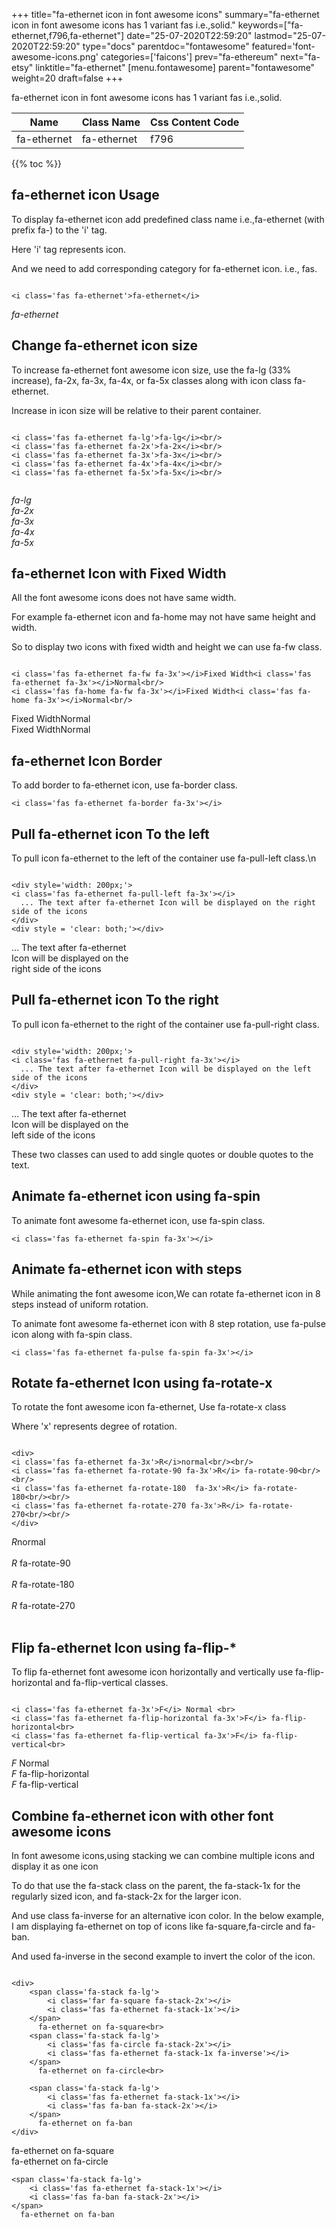 +++
title="fa-ethernet icon in font awesome icons"
summary="fa-ethernet icon in font awesome icons has 1 variant fas i.e.,solid."
keywords=["fa-ethernet,f796,fa-ethernet"]
date="25-07-2020T22:59:20"
lastmod="25-07-2020T22:59:20"
type="docs"
parentdoc="fontawesome"
featured='font-awesome-icons.png'
categories=['faicons']
prev="fa-ethereum"
next="fa-etsy"
linktitle="fa-ethernet"
[menu.fontawesome]
parent="fontawesome"
weight=20
draft=false
+++


fa-ethernet icon in font awesome icons has 1 variant fas i.e.,solid.

<div class='table-responsive'><table class='table'><thead><tr><th>Name</th><th>Class Name</th><th>Css Content Code</th></tr></thead><tbody><tr><td>fa-ethernet</td><td>fa-ethernet</td><td>f796</td></tr></tbody></table></div>


{{% toc %}}


## fa-ethernet icon Usage

To display fa-ethernet icon add predefined class name i.e.,fa-ethernet (with prefix fa-) to the 'i' tag.

Here 'i' tag represents icon.

And we need to add corresponding category for fa-ethernet icon. i.e., fas.


```

<i class='fas fa-ethernet'>fa-ethernet</i>
```

<i class='fas fa-ethernet'>fa-ethernet</i>




## Change fa-ethernet icon size
To increase fa-ethernet font awesome icon size, use the fa-lg (33% increase), fa-2x, fa-3x, fa-4x, or fa-5x classes along with icon class fa-ethernet.

Increase in icon size will be relative to their parent container. 

```

<i class='fas fa-ethernet fa-lg'>fa-lg</i><br/>
<i class='fas fa-ethernet fa-2x'>fa-2x</i><br/>
<i class='fas fa-ethernet fa-3x'>fa-3x</i><br/>
<i class='fas fa-ethernet fa-4x'>fa-4x</i><br/>
<i class='fas fa-ethernet fa-5x'>fa-5x</i><br/>
            
```

<i class='fas fa-ethernet fa-lg'>fa-lg</i><br/>
<i class='fas fa-ethernet fa-2x'>fa-2x</i><br/>
<i class='fas fa-ethernet fa-3x'>fa-3x</i><br/>
<i class='fas fa-ethernet fa-4x'>fa-4x</i><br/>
<i class='fas fa-ethernet fa-5x'>fa-5x</i><br/>
            



## fa-ethernet Icon with Fixed Width 

All the font awesome icons does not have same width.

For example fa-ethernet icon and fa-home may not have same height and width.

So to display two icons with fixed width and height we can use fa-fw class.


```

<i class='fas fa-ethernet fa-fw fa-3x'></i>Fixed Width<i class='fas fa-ethernet fa-3x'></i>Normal<br/>
<i class='fas fa-home fa-fw fa-3x'></i>Fixed Width<i class='fas fa-home fa-3x'></i>Normal<br/>
```

<i class='fas fa-ethernet fa-fw fa-3x'></i>Fixed Width<i class='fas fa-ethernet fa-3x'></i>Normal<br/>
<i class='fas fa-home fa-fw fa-3x'></i>Fixed Width<i class='fas fa-home fa-3x'></i>Normal<br/>



## fa-ethernet Icon Border 

To add border to fa-ethernet icon, use fa-border class.


```
<i class='fas fa-ethernet fa-border fa-3x'></i>

```
<i class='fas fa-ethernet fa-border fa-3x'></i>





## Pull fa-ethernet icon To the left

To pull icon fa-ethernet to the left of the container use fa-pull-left class.\n

```

<div style='width: 200px;'>
<i class='fas fa-ethernet fa-pull-left fa-3x'></i>
  ... The text after fa-ethernet Icon will be displayed on the right side of the icons
</div>
<div style = 'clear: both;'></div>
```

<div style='width: 200px;'>
<i class='fas fa-ethernet fa-pull-left fa-3x'></i>
  ... The text after fa-ethernet Icon will be displayed on the right side of the icons
</div>
<div style = 'clear: both;'></div>




## Pull fa-ethernet icon To the right
To pull icon fa-ethernet to the right of the container use fa-pull-right class.

```

<div style='width: 200px;'>
<i class='fas fa-ethernet fa-pull-right fa-3x'></i>
  ... The text after fa-ethernet Icon will be displayed on the left side of the icons
</div>
<div style = 'clear: both;'></div>
```

<div style='width: 200px;'>
<i class='fas fa-ethernet fa-pull-right fa-3x'></i>
  ... The text after fa-ethernet Icon will be displayed on the left side of the icons
</div>
<div style = 'clear: both;'></div>

These two classes can used to add single quotes or double quotes to the text.


## Animate fa-ethernet icon using fa-spin
To animate font awesome fa-ethernet icon, use fa-spin class.

```
<i class='fas fa-ethernet fa-spin fa-3x'></i>
```
<i class='fas fa-ethernet fa-spin fa-3x'></i>




## Animate fa-ethernet icon with steps
While animating the font awesome icon,We can rotate fa-ethernet icon in 8 steps instead of uniform rotation.

To animate font awesome fa-ethernet icon with 8 step rotation, use fa-pulse icon along with fa-spin class.


```
<i class='fas fa-ethernet fa-pulse fa-spin fa-3x'></i>

```
<i class='fas fa-ethernet fa-pulse fa-spin fa-3x'></i>





## Rotate fa-ethernet Icon using fa-rotate-x
To rotate the font awesome icon fa-ethernet, Use fa-rotate-x class

Where 'x' represents degree of rotation.


```

<div>
<i class='fas fa-ethernet fa-3x'>R</i>normal<br/><br/>
<i class='fas fa-ethernet fa-rotate-90 fa-3x'>R</i> fa-rotate-90<br/><br/> 
<i class='fas fa-ethernet fa-rotate-180  fa-3x'>R</i> fa-rotate-180<br/><br/> 
<i class='fas fa-ethernet fa-rotate-270 fa-3x'>R</i> fa-rotate-270<br/><br/>
</div>
```

<div>
<i class='fas fa-ethernet fa-3x'>R</i>normal<br/><br/>
<i class='fas fa-ethernet fa-rotate-90 fa-3x'>R</i> fa-rotate-90<br/><br/> 
<i class='fas fa-ethernet fa-rotate-180  fa-3x'>R</i> fa-rotate-180<br/><br/> 
<i class='fas fa-ethernet fa-rotate-270 fa-3x'>R</i> fa-rotate-270<br/><br/>
</div>




## Flip fa-ethernet Icon using fa-flip-*
To flip fa-ethernet font awesome icon horizontally and vertically use fa-flip-horizontal and fa-flip-vertical classes. 

```

<i class='fas fa-ethernet fa-3x'>F</i> Normal <br>
<i class='fas fa-ethernet fa-flip-horizontal fa-3x'>F</i> fa-flip-horizontal<br>
<i class='fas fa-ethernet fa-flip-vertical fa-3x'>F</i> fa-flip-vertical<br>
```

<i class='fas fa-ethernet fa-3x'>F</i> Normal <br>
<i class='fas fa-ethernet fa-flip-horizontal fa-3x'>F</i> fa-flip-horizontal<br>
<i class='fas fa-ethernet fa-flip-vertical fa-3x'>F</i> fa-flip-vertical<br>




## Combine fa-ethernet icon with other font awesome icons
In font awesome icons,using stacking we can combine multiple icons and display it as one icon 

To do that use the fa-stack class on the parent, the fa-stack-1x for the regularly sized icon, and fa-stack-2x for the larger icon.

And use class fa-inverse for an alternative icon color. 
In the below example, I am displaying fa-ethernet on top of icons like fa-square,fa-circle and fa-ban.

And used fa-inverse in the second example to invert the color of the icon.

```

<div>
    <span class='fa-stack fa-lg'>
        <i class='far fa-square fa-stack-2x'></i>
        <i class='fas fa-ethernet fa-stack-1x'></i>
    </span>
      fa-ethernet on fa-square<br>
    <span class='fa-stack fa-lg'>
        <i class='fas fa-circle fa-stack-2x'></i>
        <i class='fas fa-ethernet fa-stack-1x fa-inverse'></i>
    </span>
      fa-ethernet on fa-circle<br>

    <span class='fa-stack fa-lg'>
        <i class='fas fa-ethernet fa-stack-1x'></i>
        <i class='fas fa-ban fa-stack-2x'></i>
    </span>
      fa-ethernet on fa-ban
</div>
```

<div>
    <span class='fa-stack fa-lg'>
        <i class='far fa-square fa-stack-2x'></i>
        <i class='fas fa-ethernet fa-stack-1x'></i>
    </span>
      fa-ethernet on fa-square<br>
    <span class='fa-stack fa-lg'>
        <i class='fas fa-circle fa-stack-2x'></i>
        <i class='fas fa-ethernet fa-stack-1x fa-inverse'></i>
    </span>
      fa-ethernet on fa-circle<br>

    <span class='fa-stack fa-lg'>
        <i class='fas fa-ethernet fa-stack-1x'></i>
        <i class='fas fa-ban fa-stack-2x'></i>
    </span>
      fa-ethernet on fa-ban
</div>






